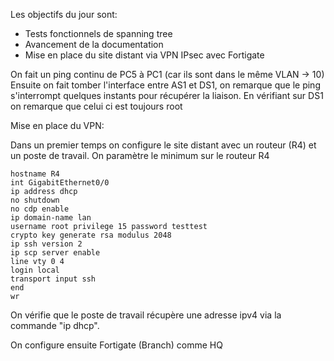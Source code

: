 Les objectifs du jour sont:

- Tests fonctionnels de spanning tree 
- Avancement de la documentation 
- Mise en place du site distant via VPN IPsec avec Fortigate 

On fait un ping continu de PC5 à PC1 (car ils sont dans le même VLAN -> 10) 
Ensuite on fait tomber l'interface entre AS1 et DS1, on remarque que le ping s'interrompt quelques instants pour récupérer la liaison. 
En vérifiant sur DS1 on remarque que celui ci est toujours root 


Mise en place du VPN:

Dans un premier temps on configure le site distant avec un routeur (R4) et un poste de travail. On paramètre le minimum sur le routeur R4 

```
hostname R4
int GigabitEthernet0/0
ip address dhcp
no shutdown
no cdp enable
ip domain-name lan
username root privilege 15 password testtest
crypto key generate rsa modulus 2048
ip ssh version 2
ip scp server enable
line vty 0 4
login local
transport input ssh
end
wr
```

On vérifie que le poste de travail récupère une adresse ipv4 via la commande "ip dhcp". 

On configure ensuite Fortigate (Branch) comme HQ 


